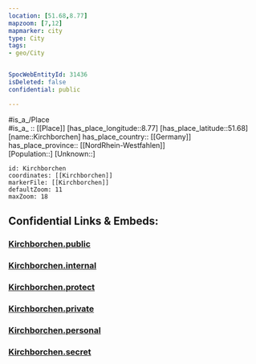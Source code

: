 ```yaml
---
location: [51.68,8.77] 
mapzoom: [7,12] 
mapmarker: city 
type: City
tags:
- geo/City


SpocWebEntityId: 31436
isDeleted: false
confidential: public

---
```

#is_a_/Place  
#is_a_ :: [[Place]] 
[has_place_longitude::8.77] 
[has_place_latitude::51.68] 
[name::Kirchborchen] 
has_place_country:: [[Germany]]  
has_place_province:: [[NordRhein-Westfahlen]]  
[Population::] 
[Unknown::] 


```leaflet
id: Kirchborchen
coordinates: [[Kirchborchen]] 
markerFile: [[Kirchborchen]] 
defaultZoom: 11 
maxZoom: 18
```


## Confidential Links & Embeds: 

### [Kirchborchen.public](/_public/\Earth\Continent\Europe\Europe~Central\Germany\Germany~West\Nordrhein-Westfalen\counties~NW\Paderborn\cities~Paderborn\Paderborn-cityKirchborchen.public.md) 

### [Kirchborchen.internal](/_internal/\Earth\Continent\Europe\Europe~Central\Germany\Germany~West\Nordrhein-Westfalen\counties~NW\Paderborn\cities~Paderborn\Paderborn-cityKirchborchen.internal.md) 

### [Kirchborchen.protect](/_protect/\Earth\Continent\Europe\Europe~Central\Germany\Germany~West\Nordrhein-Westfalen\counties~NW\Paderborn\cities~Paderborn\Paderborn-cityKirchborchen.protect.md) 

### [Kirchborchen.private](/_private/\Earth\Continent\Europe\Europe~Central\Germany\Germany~West\Nordrhein-Westfalen\counties~NW\Paderborn\cities~Paderborn\Paderborn-cityKirchborchen.private.md) 

### [Kirchborchen.personal](/_personal/\Earth\Continent\Europe\Europe~Central\Germany\Germany~West\Nordrhein-Westfalen\counties~NW\Paderborn\cities~Paderborn\Paderborn-cityKirchborchen.personal.md) 

### [Kirchborchen.secret](/_secret/\Earth\Continent\Europe\Europe~Central\Germany\Germany~West\Nordrhein-Westfalen\counties~NW\Paderborn\cities~Paderborn\Paderborn-cityKirchborchen.secret.md)

